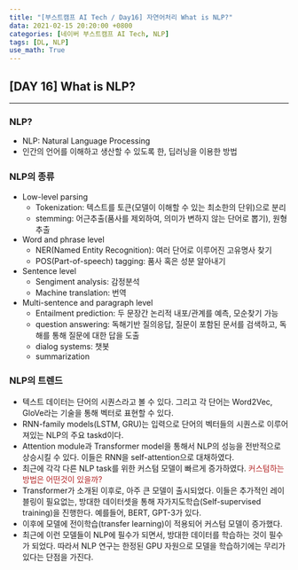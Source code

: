 ```yaml
---
title: "[부스트캠프 AI Tech / Day16] 자연어처리 What is NLP?"
data: 2021-02-15 20:20:00 +0800
categories: [네이버 부스트캠프 AI Tech, NLP]
tags: [DL, NLP]
use_math: True
---
```



## **[DAY 16] What is NLP?**

---

### NLP?

- NLP: Natural Language Processing
- 인간의 언어를 이해하고 생산할 수 있도록 한, 딥러닝을 이용한 방법

### NLP의 종류

- Low-level parsing
  - Tokenization: 텍스트를 토큰(모델이 이해할 수 있는 최소한의 단위)으로 분리
  - stemming: 어근추출(품사를 제외하여, 의미가 변하지 않는 단어로 뽑기), 원형추출
- Word and phrase level
  - NER(Named Entity Recognition): 여러 단어로 이루어진 고유명사 찾기
  - POS(Part-of-speech) tagging: 품사 혹은 성분 알아내기
- Sentence level
  - Sengiment analysis: 감정분석
  - Machine translation: 번역
- Multi-sentence and paragraph level
  - Entailment prediction: 두 문장간 논리적 내포/관계를 예측, 모순찾기 가능
  - question answering: 독해기반 질의응답, 질문이 포함된 문서를 검색하고, 독해를 통해 질문에 대한 답을 도출
  - dialog systems: 챗봇
  - summarization

### NLP의 트렌드

- 텍스트 데이터는 단어의 시퀀스라고 볼 수 있다. 그리고 각 단어는 Word2Vec, GloVe라는 기술을 통해 벡터로 표현할 수 있다.  
- RNN-family models(LSTM, GRU)는 입력으로 단어의 벡터들의 시퀀스로 이루어져있는 NLP의 주요 taskd이다.
- Attention module과 Transformer model을 통해서 NLP의 성능을 전반적으로 상승시킬 수 있다. 이들은 RNN을 self-attention으로 대채하였다.
- 최근에 각각 다른 NLP task를 위한 커스텀 모델이 빠르게 증가하였다. <span style="color:firebrick">커스텀하는 방법은 어떤것이 있을까?</span>
- Transformer가 소개된 이후로, 아주 큰 모델이 출시되었다. 이들은 추가적인 레이블링이 필요없는, 방대한 데이터셋을 통해 자가지도학습(Self-supervised training)을 진행한다. 예를들어, BERT, GPT-3가 있다.
- 이후에 모델에 전이학습(transfer learning)이 적용되어 커스텀 모델이 증가했다.
- 최근에 이런 모델들이 NLP에 필수가 되면서, 방대한 데이터를 학습하는 것이 필수가 되었다. 따라서 NLP 연구는 한정된 GPU 자원으로 모델을 학습하기에는 무리가 있다는 단점을 가진다.